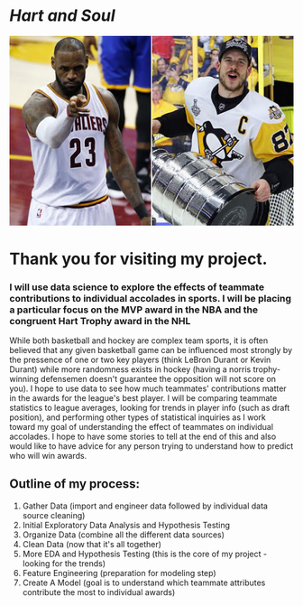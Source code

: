 # ***Hart and Soul***

![crosby/lebron](images/crosbylebron.jpg)

# Thank you for visiting my project.

### I will use data science to explore the effects of teammate contributions to individual accolades in sports. I will be placing a particular focus on the MVP award in the NBA and the congruent Hart Trophy award in the NHL

While both basketball and hockey are complex team sports, it is often believed that any given basketball game can be influenced most strongly by the pressence of one or two key players (think LeBron Durant or Kevin Durant) while more randomness exists in hockey (having a norris trophy-winning defensemen doesn't guarantee the opposition will not score on you). I hope to use data to see how much teammates' contributions matter in the awards for the league's best player. I will be comparing teammate statistics to league averages, looking for trends in player info (such as draft position), and performing other types of statistical inquiries as I work toward my goal of understanding the effect of teammates on individual accolades. I hope to have some stories to tell at the end of this and also would like to have advice for any person trying to understand how to predict who will win awards.

## Outline of my process:
1. Gather Data (import and engineer data followed by individual data source cleaning)
2. Initial Exploratory Data Analysis and Hypothesis Testing
3. Organize Data (combine all the different data sources)
4. Clean Data (now that it's all together)
5. More EDA and Hypothesis Testing (this is the core of my project - looking for the trends)
6. Feature Engineering (preparation for modeling step)
7. Create A Model (goal is to understand which teammate attributes contribute the most to individual awards)